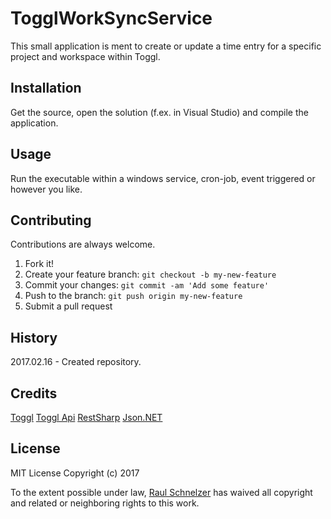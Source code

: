 # TogglWorkSyncService

This small application is ment to create or update a time entry for a specific project and workspace within Toggl. 

## Installation

Get the source, open the solution (f.ex. in Visual Studio) and compile the application.

## Usage

Run the executable within a windows service, cron-job, event triggered or however you like.

## Contributing

Contributions are always welcome.

1. Fork it!
2. Create your feature branch: `git checkout -b my-new-feature`
3. Commit your changes: `git commit -am 'Add some feature'`
4. Push to the branch: `git push origin my-new-feature`
5. Submit a pull request

## History

2017.02.16 - Created repository.

## Credits

[Toggl](https://www.toggl.com/)
[Toggl Api](https://github.com/toggl/toggl_api_docs)
[RestSharp](http://restsharp.org/)
[Json.NET](http://www.newtonsoft.com/json)

## License

MIT License Copyright (c) 2017

To the extent possible under law, [Raul Schnelzer](http://https://github.com/RaulSebastian) has waived all copyright and related or neighboring rights to this work.
